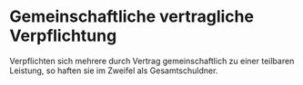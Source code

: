 # Gemeinschaftliche vertragliche Verpflichtung

Verpflichten sich mehrere durch Vertrag gemeinschaftlich zu einer teilbaren Leistung, so haften sie im Zweifel als Gesamtschuldner. 

